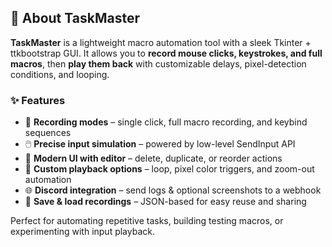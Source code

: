 ## 📌 About TaskMaster

**TaskMaster** is a lightweight macro automation tool with a sleek Tkinter + ttkbootstrap GUI.
It allows you to **record mouse clicks, keystrokes, and full macros**, then **play them back** with customizable delays, pixel-detection conditions, and looping.

### ✨ Features

* 🎥 **Recording modes** – single click, full macro recording, and keybind sequences
* 🖱️ **Precise input simulation** – powered by low-level SendInput API
* 🎨 **Modern UI with editor** – delete, duplicate, or reorder actions
* 🔄 **Custom playback options** – loop, pixel color triggers, and zoom-out automation
* 🌐 **Discord integration** – send logs & optional screenshots to a webhook
* 💾 **Save & load recordings** – JSON-based for easy reuse and sharing

Perfect for automating repetitive tasks, building testing macros, or experimenting with input playback.
